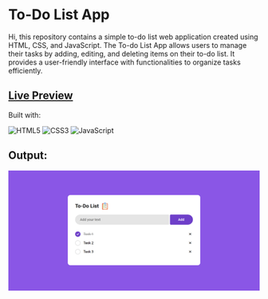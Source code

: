 # To-Do List App
Hi, this repository contains a simple to-do list web application created using HTML, CSS, and JavaScript. The To-do List App allows users to manage their tasks by adding, editing, and deleting items on their to-do list. It provides a user-friendly interface with functionalities to organize tasks efficiently.

## [Live Preview](https://the-to-do-list-app-js.netlify.app/)

Built with:

![HTML5](https://img.shields.io/badge/html5-%23E34F26.svg?style=for-the-badge&logo=html5&logoColor=white) ![CSS3](https://img.shields.io/badge/css3-%231572B6.svg?style=for-the-badge&logo=css3&logoColor=white) ![JavaScript](https://img.shields.io/badge/javascript-%23323330.svg?style=for-the-badge&logo=javascript&logoColor=%23F7DF1E)

## Output:

![Output](./assets/output.jpg)
